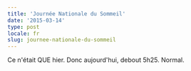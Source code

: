 ```yaml
---
title: 'Journée Nationale du Sommeil'
date: '2015-03-14'
type: post
locale: fr
slug: journee-nationale-du-sommeil
---
```


Ce n'était QUE hier. Donc aujourd'hui, debout 5h25. Normal.
